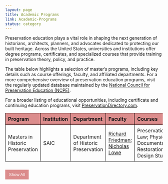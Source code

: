 ```yaml
---
layout: page
title: Academic Programs
link: Academic-Programs
status: category
---
```


Preservation education plays a vital role in shaping the next generation of historians, architects, planners, and advocates dedicated to protecting our built heritage. Across the United States, universities and institutions offer degree programs, certificates, and specialized courses that provide training in preservation theory, policy, and practice.

The table below highlights a selection of master’s programs, including key details such as course offerings, faculty, and affiliated departments. For a more comprehensive overview of preservation education programs, visit the regularly updated database maintained by the <a href="https://www.ncpe.us/graduate-historic-preservation-programs/"> National Council for Preservation Education (NCPE)</a>.

For a broader listing of educational opportunities, including certificate and continuing education programs, visit <a href="https://www.preservationdirectory.com/preservationorganizationsresources/OrganizationListings.aspx?catid=8">PreservationDirectory.com</a>.

<style>
    table {
        width: 100%;
        border-collapse: collapse;
    }
    th, td {
        border: 1px solid black;
        padding: 8px;
        text-align: left;
    }
    th {
        background-color:rgba(182, 18, 18, 0.48);
    }
    .hiddenRow {
        display: none;
    }
    button {
        margin-top: 10px;
        padding: 8px 12px;
        background-color: rgba(182, 18, 18, 0.48);
        color: white;
        border: none;
        cursor: pointer;
    }
    button:hover {
        background-color: rgba(182, 18, 18, 0.48);
    }
</style>

<table id="academicTable">
    <thead>
        <tr>
            <th>Program</th>
            <th>Institution</th>
            <th>Department</th>
            <th>Faculty</th>
            <th>Courses</th>
            <th>Link</th>
            <th>Exhibitions</th>
        </tr>
    </thead>
    <tbody>
        <tr>
            <td>Masters in Historic Preservation</td>
            <td>SAIC</td>
            <td>Department of Historic Preservation</td>
            <td><a href="https://www.saic.edu/profiles/faculty/richard-friedman" target="_blank">Richard Friedman</a>; <a href="https://www.saic.edu/profiles/faculty/nicholas-lowe" target="_blank">Nicholas Lowe</a></td>
            <td>Preservation Law; Physical Documentation; Restoration Design Studio</td>
            <td><a href="https://www.saic.edu/historic-preservation" target="_blank">Program Link</a></td><td><a href="https://www.saic.edu/historic-preservation/people/projects" target="_blank">Projects</a></td></tr>
        <tr class="hiddenRow">
            <td>Master of Historic Preservation</td>
            <td>University of Florida</td>
            <td>College of Design, Construction and Planning</td>
            <td><a href="https://dcp.ufl.edu/faculties/cleary-larkin/" target="_blank">Cleary Larkin</a>; <a href="https://dcp.ufl.edu/faculties/linda-stevenson/" target="_blank">Linda Stevenson</a></td>
            <td>DCP 6710 History and Theory of Historic Preservation
            <a href="https://dcp.ufl.edu/wp-content/uploads/2019/07/DCP4000-Syllabus_Fall-2019_preliminary.pdf" target="_blank">[Syllabus]</a>

; DCP 6714 – Built Heritage Documentation
</td>
            <td><a href="https://dcp.ufl.edu/historic-preservation/" target="_blank">Program Link</a></td><td><a href="https://dcp.ufl.edu/historic-preservation/projects/" target="_blank">Projects</a></td></tr>
        <tr class="hiddenRow">
            <td><a href="https://soa.utexas.edu/historic-preservation/mshp" target="_blank">Master of Science in Historic Preservation</a>; <a href="https://soa.utexas.edu/doctoral-programs/historic-preservation" target="_blank">Ph.D. in Historic Preservation</a></td>
            <td>University of Texas</td>
            <td>School of Architecture</td>
            <td><a href="https://soa.utexas.edu/faculty/tara-dudley" target="_blank">Tara Dudley</a>; <a href="https://sites.utexas.edu/felkner/" target="_blank">Juliana Felkner</a></td>
            <td>American Architecture; National Register Documentation; Materials Conservation: Laboratory Methods; Preservation Law</td>
            <td><a href="https://soa.utexas.edu/historic-preservation/courses-overview" target="_blank">Program Link</a></td><td><a href="https://soa.utexas.edu/historic-preservation/resources" target="_blank">Projects</a></td></tr>
        <tr class="hiddenRow">
            <td>Master of Science in Historic Preservation</td>
            <td>Clemson University</td>
            <td>School of Architecture</td>
            <td><a href="https://www.clemson.edu/caac/about/facultybio.html?id=2072" target="_blank">Amalia Leifeste</a></td>
            <td>History and Theory of Historic Preservation; American Architecture; Preservation Studio; Conservation Laboratory Science; Adaptive Use</td>
            <td><a href="https://www.clemson.edu/caac/academics/architecture/programs/historic-preservation/mshp.html" target="_blank">Program Link</a></td><td><a href="https://open.clemson.edu/theses_historic_pres/" target="_blank">Projects</a></td></tr>
        <tr class="hiddenRow">
            <td>Historic Preservation, MSHP</td>
            <td>University of Pennsylvania</td>
            <td>Weitzman School of Design</td>
            <td><a href="https://www.design.upenn.edu/people/frank-g-matero" target="_blank">Frank G. Matero</a>; <a href="https://www.design.upenn.edu/people/randall-f-mason" target="_blank">Randall F. Mason</a></td>
            <td><a href="https://www.design.upenn.edu/courses/hspv-5210-001" target="_blank">American Architecture</a>; <a href="https://www.design.upenn.edu/courses/hspv-5340-001" target="_blank">Public History of the Built Environment: Theory and Practice</a>; <a href="https://www.design.upenn.edu/courses/hspv-5720-001" target="_blank">Preservation Through Public Policy</a>; <a href="https://www.design.upenn.edu/courses/hspv-5550-001" target="_blank">Conservation Science</a></td>
            <td><a href="https://catalog.upenn.edu/graduate/programs/historic-preservation-mshp/" target="_blank">Program Link</a></td><td><a href="https://www.design.upenn.edu/historic-preservation/thesis" target="_blank">Projects</a></td></tr>
        <tr class="hiddenRow">
            <td>Initiative in the History of the Built Environment, Doctoral Fellows</td>
            <td>University of Pennsylvania</td>
            <td>Weitzman School of Design</td>
            <td><a href="https://www.design.upenn.edu/people/francesca-russello-ammon" target="_blank">Francesca Russello Ammon</a></td>
            <td>-</td>
            <td><a href="https://www.design.upenn.edu/city-regional-planning/hbe" target="_blank">Program Link</a></td><td>N/A</td></tr>
        <tr class="hiddenRow">
            <td>MS in Historic Preservation; Undergraduate minor</td>
            <td>University of Oregon</td>
            <td>School of Architecture</td>
            <td><a href="https://archenvironment.uoregon.edu/directory/historic-preservation-faculty/all/cbell3" target="_blank">Chris Bell</a>; <a href="https://archenvironment.uoregon.edu/directory/historic-preservation-faculty/all/lrudnick" target="_blank">Larissa Rudnicki</a></td>
            <td>Pacific Northwest Preservation Field School; Preservation Economics; Legal Issues in Historic Preservation; American Architecture
from a Preservation Perspective</td>
            <td><a href="https://archenvironment.uoregon.edu/hp" target="_blank">Program Link</a></td><td><a href="https://archenvironment.uoregon.edu/hp/research" target="_blank">Projects</a></td></tr>
        <tr class="hiddenRow">
            <td>History, Theory, and Preservation (HTP), part of Architecture major; Graduate Minor in Heritage Studies</td>
            <td>UIUC</td>
            <td>School of Architecture</td>
            <td><a href="https://arch.illinois.edu/people/profiles/kathryn-e-holliday/" target="_blank">Kathryn E. Holliday</a></td>
            <td>Special Problems in Urbanism</td>
            <td><a href="https://arch.illinois.edu/programs-applying/program-areas/htp/" target="_blank">Program Link</a></td><td><a href="https://arch.illinois.edu/programs-applying/chicago-studio/" target="_blank">Projects</a></td></tr>
        <tr class="hiddenRow">
            <td>Master of Historic Preservation and Master of Real Estate Development (dual degree)</td>
            <td>University of Maryland</td>
            <td>Graduate school</td>
            <td><a href="https://arch.umd.edu/people/rhonda-sincavage" target="_blank">Rhonda Sincavage</a>; <a href="https://arch.umd.edu/people/frederick-stachura" target="_blank">Frederick Stachura</a></td>
            <td>Preservation Policy and Planning; Historic Preservation Professional Practice; Historic Preservation Studio Workshop; Historic Preservation Law</td>
            <td><a href="https://academiccatalog.umd.edu/graduate/programs/historic-preservation-real-estate-development-hpdv/historic-preservation-real-estate-development-dual-degree-mhp-mred/" target="_blank">Program Link</a></td><td>N/A</td></tr>
        <tr class="hiddenRow">
            <td>Historic Preservation, MS</td>
            <td>Pratt College</td>
            <td>Graduate Center for Planning and the Environment</td>
            <td><a href="https://www.pratt.edu/people/vicki-weiner/" target="_blank">Vicki Weiner</a>; <a href="https://www.pratt.edu/people/harriet-harriss/" target="_blank">Harriet Harriss</a></td>
            <td><a href="https://www.pratt.edu/courses/history-and-theory-of-preservation/" target="_blank">History and Theory of Preservation </a>; <a href="https://www.pratt.edu/courses/preservation-law-policy/" target="_blank">Preservation Law and Policy</a>; <a href="https://catalog.pratt.edu/graduate/courses-az/pr/pr.pdf" target="_blank">[Syllabus]</a></td>
            <td><a href="https://www.pratt.edu/architecture/graduate-center-for-planning-and-the-environment/historic-preservation-ms/" target="_blank">Program Link</a></td><td><a href="https://www.pratt.edu/architecture/graduate-center-for-planning-and-the-environment/historic-preservation-ms/student-achievement/" target="_blank">Projects</a></td></tr>
        <tr class="hiddenRow">
            <td>Historic Preservation Certificate; Online MDS in Historic Preservation
</td>
            <td>Boston Architectural College</td>
            <td>-</td>
            <td>-</td>
            <td><a href="https://explore.the-bac.edu/historic-preservation-philosophy-and-practice" target="_blank">Historic Preservation Philosophy and Practice</a>; <a href="https://explore.the-bac.edu/adaptive-reuse-and-development-process" target="_blank">Adaptive Reuse and Development Process</a></td>
            <td><a href="https://the-bac.edu/continuing-education/certificates/historic-preservation-certificate" target="_blank">Program Link</a></td><td>N/A</td></tr>
        <tr class="hiddenRow">
            <td>Diploma in Heritage Conservation</td>
            <td>Willowbank School of Restoration Arts</td>
            <td>-</td>
            <td><a href="https://www.willowbank.ca/faculty/ashleigh-bell" target="_blank">Ashleigh Bell</a>; <a href="https://www.willowbank.ca/faculty/alex-blades" target="_blank">Alex Blades</a></td>
            <td>History of Architecture; Window Conservation; Heritage Project Management</td>
            <td><a href="https://www.willowbank.ca/" target="_blank">Program Link</a></td><td>N/A</td></tr>
        <tr class="hiddenRow">
            <td>Master of Science in Historic Preservation</td>
            <td>Notre Dame</td>
            <td>School of Architecture</td>
            <td><a href="https://architecture.nd.edu/about/directory/semes/" target="_blank">Steven Semes</a>; <a href="https://architecture.nd.edu/about/directory/paul-kapp/" target="_blank">Paul Kapp</a></td>
            <td>-</td>
            <td><a href="https://architecture.nd.edu/academics/graduate-programs/m-s-historic-preservation/" target="_blank">Program Link</a></td><td>N/A</td></tr>
    </tbody>
</table>

<!-- Show/Hide Button -->
<button id="toggleRows" onclick="toggleRows()">Show All</button>

<script>
function toggleRows() {
    var hiddenRows = document.querySelectorAll(".hiddenRow");
    var button = document.getElementById("toggleRows");

    hiddenRows.forEach(row => {
        row.style.display = (row.style.display === "none" || row.style.display === "") ? "table-row" : "none";
    });

    button.textContent = (button.textContent === "Show All") ? "Hide All" : "Show All";
}

// Initially hide extra rows
document.addEventListener("DOMContentLoaded", function() {
    document.querySelectorAll(".hiddenRow").forEach(row => row.style.display = "none");
});
</script>

